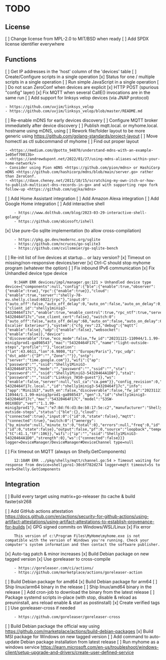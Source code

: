 TODO
====

License
-------

[ ] Change license from MPL-2.0 to MIT/BSD when ready
[ ] Add SPDX license identifier everywhere

Functions
---------

[ ] Get IP addresses in the 'host' column of the 'devices' table
[ ] Create/Configure scripts in a single operation
[x] Status for one / multiple scripts in a single operation
[ ] Run simple JavaScript in a single operation
[ ] Do not scan ZeroConf when devices are explicit
[x] HTTP POST (spurious "config" layer)
[x] Fix MQTT when several CallE() invocations are in the same run
[ ] Add support for linksys velop devices (via JNAP protocol) 

    - https://github.com/uvjim/linksys_velop
    - https://github.com/uvjim/linksys_velop/blob/master/README.md

[ ] Re-enable mDNS for early devices discovery
[ ] Configure MQTT broker immediatelly after device discovery
[ ] Publish mqtt.local. or myhome.local. hostname using mDNS, using
[ ] Rework file/folder layout to be more generic using <https://github.com/golang-standards/project-layout>
[ ] Move homectl as ctl subcommand of myhome
[ ] Find out proper layout

    - <https://medium.com/@potto_94870/understand-mdns-with-an-example-1e05ef70013b>
    - <https://andrewdupont.net/2022/01/27/using-mdns-aliases-within-your-home-network/>
    - Consider using Pion mDNS <https://github.com/pion/mdns> or HashiCorp mDNS <https://github.com/hashicorp/mdns/blob/main/server.go> rather than ZeroConf.
    - <https://dave.cheney.net/2011/10/15/scratching-my-own-itch-or-how-to-publish-multicast-dns-records-in-go> and with supporting repo fork follow-up <https://github.com/ugjka/mdns>

[ ] Add Home Assistant integration
[ ] Add Amazon Alexa integration
[ ] Add Google Home integration
[ ] Add interactive shell

        - https://www.dolthub.com/blog/2023-03-29-interactive-shell-golang/
        - https://github.com/abiosoft/ishell

[x] Use pure-Go sqlite implementation (to allow cross-compilation)

        - https://pkg.go.dev/modernc.org/sqlite
        - https://github.com/ncruces/go-sqlite3
        - https://github.com/cvilsmeier/go-sqlite-bench

[ ] Re-init list of live devices at startup... or lazy version?
[x] Timeout on missing/non-responsive devices/server
[x] Ctrl-C should stop myhome program (whatever the option)
[ ] Fix inbound IPv6 communication
[x] Fix Unhandled device type device

        9:34AM ERR devices/impl/manager.go:121 > Unhandled device type device={"components":null,"config":{"ble":{"enable":true,"observer":{"enable":true},"rpc":{"enable":true}},"cloud":{"enable":true,"server":"shelly-78-eu.shelly.cloud:6022/jrpc"},"input:0":{"auto_off":false,"auto_off_delay":0,"auto_on":false,"auto_on_delay":0,"id":0,"in_mode":"","initial_state":"","name":null},"mqtt":{"client_id":"shelly1minig3-54320464f17c","enable":true,"enable_control":true,"rpc_ntf":true,"server":"192.168.1.2:1883","status_ntf":true,"topic_prefix":"shelly1minig3-54320464f17c","use_client_cert":false},"switch:0":{"auto_off":false,"auto_off_delay":60,"auto_on":false,"auto_on_delay":60,"id":0,"in_mode":"follow","initial_state":"off","name":"Lumière Escalier Exterieur"},"system":{"cfg_rev":23,"debug":{"mqtt":{"enable":false},"udp":{"enable":false},"websocket":{"enable":false}},"device":{"discoverable":true,"eco_mode":false,"fw_id":"20231121-110944/1.1.99-minig3prod1-ga898543","mac":"54320464F17C","name":"light-outside-steps","profile":""},"location":{"lat":43.6611,"lon":6.9808,"tz":"Europe/Paris"},"rpc_udp":{"dst_addr":{"IP":"","Zone":""}},"sntp":{"server":"time.google.com"}},"wifi":{"ap":{"password":"","ssid":"Shelly1MiniG3-54320464F17C"},"mode":"","password":"","ssid":"","sta":{"password":"","ssid":"Shelly1MiniG3-54320464A1D0"},"sta1":{"password":"","ssid":"Linksys_7A50-guest"}},"ws":{"enable":false,"server":null,"ssl_ca":"ca.pem"}},"config_revision":0,"host":"shelly1minig3-54320464f17c.local.","id":"shelly1minig3-54320464f17c","info":{"app":"Mini1G3","auth_en":false,"discoverable":false,"fw_id":"20231121-110944/1.1.99-minig3prod1-ga898543","gen":3,"id":"shelly1minig3-54320464f17c","mac":"54320464F17C","model":"S3SW-001X8EU","ver":"1.1.99-minig3prod1"},"mac":"e7:8d:f6:d3:8e:b8:17:5e:c2","manufacturer":"Shelly","name":"light-outside-steps","status":{"ble":{},"cloud":{"connected":true},"input:0":{"id":0,"state":false},"mqtt":{"connected":true},"switch:0":{"aenergy":{"by_minute":null,"minute_ts":0,"total":0},"errors":null,"freq":0,"id":0,"input":{"id":0,"state":false},"output":false,"pf":0,"source":"loopback","temperature":{"tC":41.1,"tF":106}},"wifi":{"ip":"","ssid":"Shelly1MiniG3-54320464A1D0","strength":0},"ws":{"connected":false}}} logger=DeviceManager/DeviceManager#DeviceChannel type=null
 [ ] Fix timeout on MQTT (always on Shelly.GetComponents)

        12:10AM ERR ../pkg/shelly/mqtt/channel.go:54 > Timeout waiting for response from device=shellypro1-30c6f782d274 logger=mqtt timeout=5s to verb=Shelly.GetComponents

Integration
-----------

[ ] Build every target using matrix+go-releaser (to cache & build faster)slr268

[ ] Add GitHub actions attestation <https://docs.github.com/en/actions/security-for-github-actions/using-artifact-attestations/using-artifact-attestations-to-establish-provenance-for-builds>
[x] GPG signed commits on Windows/WSL/Linux
[x] Fix error

        This version of c:\Program Files\MyHome\myhome.exe is not compatible with the version of Windows you're running. Check your computer's system information and then contact the software publisher.
        
[x] Auto-tag patch & minor increases
[x] Build Debian package on new tagged version
[x] Use goreleaser to cross-compile

        - https://goreleaser.com/ci/actions/
        - https://github.com/marketplace/actions/goreleaser-action

[ ] Build Debian package for amd64
[x] Build Debian package for arm64
[ ] Ship linux/arm64 binary in the release
[ ] Ship linux/amd64 binary in the release
[ ] Add cron-job to download the binary from the latest release
[ ] Package systemd scripts in-place (with stop, disable & reload as preuninstall, ans reload enable & start as postinstall)
[x] Create verified tags
[ ] Use goreleaser-cross if needed

        - https://github.com/goreleaser/goreleaser-cross

[ ] Build Debian package the official way using <https://github.com/marketplace/actions/build-debian-packages>
[x] Build MSI package for Windows on new tagged version
[ ] Add command to auto-update Debian package installation from latest release
[ ] Run myhome as a windows service <https://learn.microsoft.com/en-us/troubleshoot/windows-client/setup-upgrade-and-drivers/create-user-defined-service>
